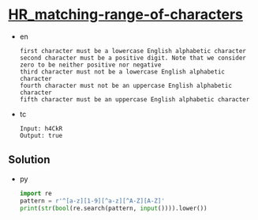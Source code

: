 # [HR_matching-range-of-characters](https://www.hackerrank.com/challenges/matching-range-of-characters)

* en

  ```en
  first character must be a lowercase English alphabetic character
  second character must be a positive digit. Note that we consider zero to be neither positive nor negative
  third character must not be a lowercase English alphabetic character
  fourth character must not be an uppercase English alphabetic character
  fifth character must be an uppercase English alphabetic character
  ```

* tc

  ```tc
  Input: h4CkR
  Output: true
  ```

## Solution

* py

  ```py
  import re
  pattern = r'^[a-z][1-9][^a-z][^A-Z][A-Z]'
  print(str(bool(re.search(pattern, input()))).lower())
  ```
